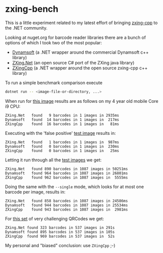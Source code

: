 # zxing-bench

This is a little experiment related to my latest effort of bringing
[zxing-cpp](https://github.com/zxing-cpp/zxing-cpp) to the .NET community.

Looking at nuget.org for barcode reader libraries there are a bunch of options of which I took two of the most popular:
 * [Dynamsoft](https://www.nuget.org/packages/Dynamsoft.DotNet.Barcode) (a .NET wrapper around the commercial Dynamsoft c++ library)
 * [ZXing.Net](https://www.nuget.org/packages/ZXing.Net) (an open source C# port of the ZXing java library)
 * [ZXingCpp](https://www.nuget.org/packages/ZXingCpp) (a .NET wrapper around the open source zxing-cpp c++ library)

 To run a simple benchmark comparison execute
 ```sh
 dotnet run -- <image-file-or-directory, ...>
 ```

When run for [this image](https://github.com/Dynamsoft/barcode-reader-dotnet-samples/blob/main/images/AllSupportedBarcodeTypes.png)
results are as follows on my 4 year old mobile Core i9 CPU:
```
ZXing.Net   found   9 barcodes in 1 images in 2935ms
Dynamsoft   found  14 barcodes in 1 images in  217ms
ZXingCpp    found  16 barcodes in 1 images in   81ms
```

Executing with the 'false positive' [test image](https://github.com/zxing-cpp/zxing-cpp/blob/master/test/samples/falsepositives-1/16.png)
results in:
```
ZXing.Net   found   1 barcodes in 1 images in  987ms
Dynamsoft   found   0 barcodes in 1 images in  230ms
ZXingCpp    found   0 barcodes in 1 images in   25ms
```

Letting it run through all the [test images](https://github.com/zxing-cpp/zxing-cpp/blob/master/test/samples) we get:
```
ZXing.Net   found 890 barcodes in 1087 images in 50251ms
Dynamsoft   found 964 barcodes in 1087 images in 26801ms
ZXingCpp    found 962 barcodes in 1087 images in  5555ms
```

Doing the same with the `--single` mode, which looks for at most one barcode per image, results in:
```
ZXing.Net   found 858 barcodes in 1087 images in 24586ms
Dynamsoft   found 944 barcodes in 1087 images in 25534ms
ZXingCpp    found 943 barcodes in 1087 images in  2981ms
```

For [this set](https://boofcv.org/index.php?title=Performance:QrCode) of very challenging QRCodes we get:
```
ZXing.Net found 323 barcodes in 537 images in 291s
Dynamsoft found 895 barcodes in 537 images in 105s
ZXingCpp  found 969 barcodes in 537 images in  52s
```

My personal and "biased" conclusion: use `ZXingCpp` ;-)
